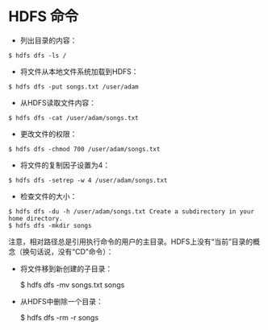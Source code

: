 # HDFS 命令

- 列出目录的内容：

```
$ hdfs dfs -ls /
```

- 将文件从本地文件系统加载到HDFS：

```
$ hdfs dfs -put songs.txt /user/adam
```

- 从HDFS读取文件内容：

```
$ hdfs dfs -cat /user/adam/songs.txt
```

- 更改文件的权限：

```
$ hdfs dfs -chmod 700 /user/adam/songs.txt
```

- 将文件的复制因子设置为4：

```
$ hdfs dfs -setrep -w 4 /user/adam/songs.txt
```

- 检查文件的大小：

```
$ hdfs dfs -du -h /user/adam/songs.txt Create a subdirectory in your home directory.
$ hdfs dfs -mkdir songs
```


注意，相对路径总是引用执行命令的用户的主目录。HDFS上没有“当前”目录的概念（换句话说，没有“CD”命令）：



- 将文件移到新创建的子目录：

  $ hdfs dfs -mv songs.txt songs

- 从HDFS中删除一个目录：

  $ hdfs dfs -rm -r songs

